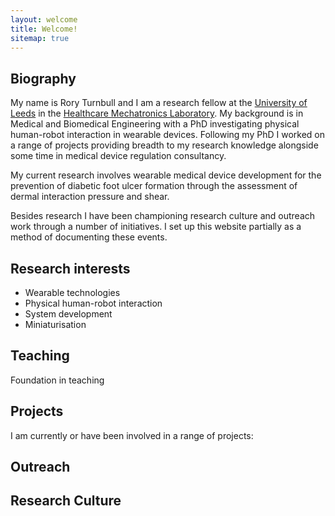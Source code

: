 ```yaml
---
layout: welcome
title: Welcome!
sitemap: true
---
```


## Biography

My name is Rory Turnbull and I am a research fellow at the [University of Leeds](https://www.leeds.ac.uk/) in the [Healthcare Mechatronics Laboratory](https://eps.leeds.ac.uk/mechanical-engineering-research-design-robotics-optimisation/doc/healthcare-mechatronics). My background is in Medical and Biomedical Engineering with a PhD investigating physical human-robot interaction in wearable devices. Following my PhD I worked on a range of projects providing breadth to my research knowledge alongside some time in medical device regulation consultancy. 

My current research involves wearable medical device development for the prevention of diabetic foot ulcer formation through the assessment of dermal interaction pressure and shear.

Besides research I have been championing research culture and outreach work through a number of initiatives. I set up this website partially as a method of documenting these events.

## Research interests

 <ul>
  <li>Wearable technologies</li>
  <li>Physical human-robot interaction</li>
  <li>System development</li>
  <li>Miniaturisation</li>
</ul> 

## Teaching

Foundation in teaching


## Projects

I am currently or have been involved in a range of projects:

<!--projects-->


## Outreach

<!--outreach-->



## Research Culture

<!--culture-->